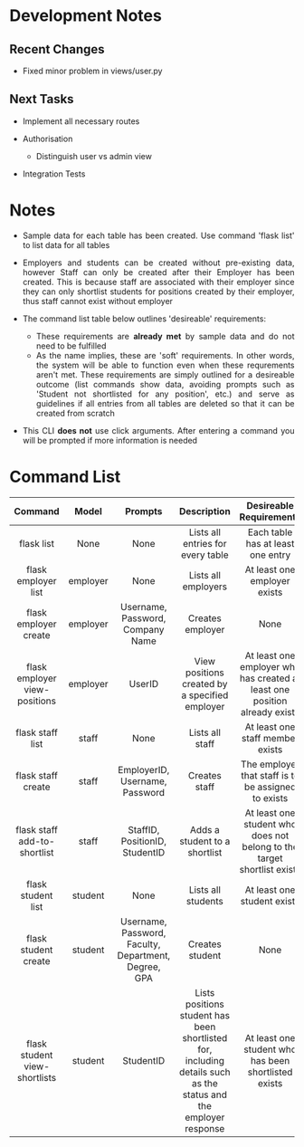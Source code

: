 <div align=justify>

# Development Notes

## Recent Changes

- Fixed minor problem in views/user.py

## Next Tasks

- Implement all necessary routes

- Authorisation
    - Distinguish user vs admin view

- Integration Tests

# Notes

- Sample data for each table has been created. Use command 'flask list' to list data for all tables

- Employers and students can be created without pre-existing data, however Staff can only be created after their Employer has been created. This is because staff are associated with their employer since they can only shortlist students for positions created by their employer, thus staff cannot exist without employer

- The command list table below outlines 'desireable' requirements:
    - These requirements are **already met** by sample data and do not need to be fulfilled
    - As the name implies, these are 'soft' requirements. In other words, the system will be able to function even when these requrements aren't met. These requirements are simply outlined for a desireable outcome (list commands show data, avoiding prompts such as 'Student not shortlisted for any position', etc.) and serve as guidelines if all entries from all tables are deleted so that it can be created from scratch

- This CLI **does not** use click arguments. After entering a command you will be prompted if more information is needed
</div>

# Command List

| Command  | Model | Prompts | Description | Desireable Requirements |
| :---: | :---: | :---: | :---: | :---: |
| flask list | None | None | Lists all entries for every table | Each table has at least one entry |
| flask employer list | employer | None | Lists all employers | At least one employer exists |
| flask employer create | employer | Username, Password, Company Name | Creates employer | None |
| flask employer view-positions | employer | UserID |View positions created by a specified employer | At least one employer who has created at least one position already exists |
| flask staff list | staff | None | Lists all staff | At least one staff member exists |
| flask staff create | staff | EmployerID, Username, Password | Creates staff | The employer that staff is to be assigned to exists |
| flask staff add-to-shortlist | staff | StaffID, PositionID, StudentID | Adds a student to a shortlist | At least one student who does not belong to the target shortlist exists |
| flask student list | student | None | Lists all students | At least one student exists |
| flask student create | student | Username, Password, Faculty, Department, Degree, GPA | Creates student | None |
| flask student view-shortlists | student | StudentID | Lists positions student has been shortlisted for, including details such as the status and the employer response | At least one student who has been shortlisted exists |
